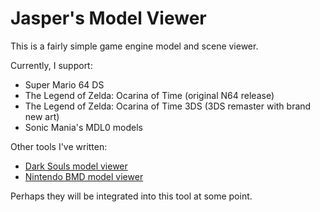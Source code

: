 # Jasper's Model Viewer

This is a fairly simple game engine model and scene viewer.

Currently, I support:

 * Super Mario 64 DS
 * The Legend of Zelda: Ocarina of Time (original N64 release)
 * The Legend of Zelda: Ocarina of Time 3DS (3DS remaster with brand new art)
 * Sonic Mania's MDL0 models

Other tools I've written:

 * [Dark Souls model viewer](http://magcius.github.io/dunky.js/)
 * [Nintendo BMD model viewer](http://magcius.github.io/bmdview.js/bmdview.html)

Perhaps they will be integrated into this tool at some point.
